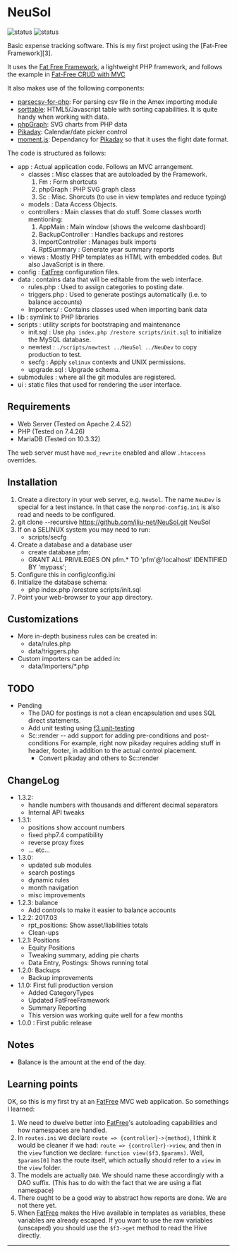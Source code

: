 # NeuSol

![status](https://github.com/iliu-net/NeuSol/actions/workflows/static-checks.yaml/badge.svg)
![status](https://github.com/iliu-net/NeuSol/actions/workflows/release.yaml/badge.svg)

Basic expense tracking software.  This is my first project using the [Fat-Free Framework][3].

It uses the [Fat Free Framework][f3], a lightweight PHP framework, and follows the example in [Fat-Free CRUD with MVC][f3crud]

It also makes use of the following components:

- [parsecsv-for-php][parsecsv]: For parsing csv file in the Amex importing module
- [sorttable][sorttable]: HTML5/Javascript table with sorting capabilities.  It is quite handy
  when working with data.
- [phpGraph][phpgraph]: SVG charts from PHP data
- [Pikaday][pikaday]: Calendar/date picker control
- [moment.js][moment]: Dependancy for [Pikaday][pikaday] so that it uses the fight date format.

The code is structured as follows:

- app : Actual application code.  Follows an MVC arrangement.
  - classes : Misc classes that are autoloaded by the Framework.
    1. Fm : Form shortcuts
    2. phpGraph : PHP SVG graph class
    3. Sc : Misc. Shorcuts (to use in view templates and reduce typing)
  - models : Data Access Objects.
  - controllers : Main classes that do stuff.  Some classes worth mentioning:
    1. AppMain : Main window (shows the welcome dashboard)
    2. BackupController : Handles backups and restores
    3. ImportController : Manages bulk imports
    4. RptSummary : Generate year summary reports
  - views : Mostly PHP templates as HTML with embedded <?= PHP ?> codes.  But also JavaScript is
    in there.
- config : [FatFree][f3] configuration files.
- data : contains data that will be editable from the web interface.
  - rules.php : Used to assign categories to posting date.
  - triggers.php : Used to generate postings automatically (i.e. to balance accounts)
  - Importers/ : Contains classes used when importing bank data
- lib : symlink to PHP libraries
- scripts : utility scripts for bootstraping and maintenance
  - init.sql : Use `php index.php /restore scripts/init.sql` to initialize the MySQL database.
  - newtest : `./scripts/newtest ../NeuSol ../NeuDev` to copy production to test.
  - secfg : Apply `selinux` contexts and UNIX permissions.
  - upgrade.sql : Upgrade schema.
- submodules : where all the git modules are registered.
- ui : static files that used for rendering the user interface.

## Requirements

- Web Server (Tested on Apache 2.4.52)
- PHP (Tested on 7.4.26)
- MariaDB (Tested on 10.3.32)

The web server must have `mod_rewrite` enabled and allow `.htaccess` overrides.

## Installation

1. Create a directory in your web server, e.g. `NeuSol`.
   The name `NeuDev` is special for a test instance.  In that case the
   `nonprod-config.ini` is also read and needs to be configured.
2. git clone --recursive https://github.com/iliu-net/NeuSol.git NeuSol
3. If on a SELINUX system you may need to run:
   - scripts/secfg
4. Create a database and a database user
   - create database pfm;
   - GRANT ALL PRIVILEGES ON pfm.* TO 'pfm'@'localhost' IDENTIFIED BY 'mypass';
5. Configure this in config/config.ini
6. Initialize the database schema:
   - php index.php /orestore scripts/init.sql
7. Point your web-browser to your app directory.

## Customizations

- More in-depth business rules can be created in:
  - data/rules.php
  - data/triggers.php
- Custom importers can be added in:
  - data/Importers/*.php


## TODO

- Pending
  - The DAO for postings is not a clean encapsulation and uses SQL direct statements.
  - Add unit testing using [f3 unit-testing][f3testing]
  - Sc::render -- add support for adding pre-conditions and post-conditions
    For example, right now pikaday requires adding stuff in header, footer, in addition
    to the actual control placement.
    - Convert pikaday and others to Sc::render

## ChangeLog

- 1.3.2:
  - handle numbers with thousands and different decimal separators
  - Internal API tweaks
- 1.3.1:
  - positions show account numbers
  - fixed php7.4 compatibility
  - reverse proxy fixes
  - ... etc...
- 1.3.0:
  - updated sub modules
  - search postings
  - dynamic rules
  - month navigation
  - misc improvements
- 1.2.3: balance
  - Add controls to make it easier to balance accounts
- 1.2.2: 2017.03
  - rpt_positions: Show asset/liabilities totals
  - Clean-ups
- 1.2.1: Positions
  - Equity Positions
  - Tweaking summary, adding pie charts
  - Data Entry, Postings: Shows running total
- 1.2.0: Backups
  - Backup improvements
- 1.1.0: First full production version
  - Added CategoryTypes
  - Updated FatFreeFramework
  - Summary Reporting
  - This version was working quite well for a few months
- 1.0.0 : First public release

## Notes

- Balance is the amount at the end of the day.

## Learning points

OK, so this is my first try at an [FatFree][f3] MVC web application.  So somethings I learned:

1. We need to dwelve better into [FatFree][f3]'s autoloading capabilities and how namespaces
   are handled.
2. In `routes.ini` we declare `route => {controller}->{method}`, I think it would be cleaner
   if we had: `route => {controller}->view`, and then in the `view` function we declare:
   `function view($f3,$params)`.  Well, `$params[0]` has the route itself, which actually should
   refer to a `view` in the `view` folder.
3. The models are actually `DAO`.  We should name these accordingly with a DAO suffix.
   (This has to do with the fact that we are using a flat namespace)
4. There ought to be a good way to abstract how reports are done.  We are not there yet.
5. When [FatFree][f3] makes the Hive available in templates as variables, these variables are
   already escaped.  If you want to use the raw variables (unscaped) you should use the `$f3->get`
   method to read the Hive directly.

* * *

   [f3]: http://fatfreeframework.com/home
   [f3testing]: http://fatfreeframework.com/unit-testing
   [f3crud]: https://foysalmamun.wordpress.com/2013/03/27/fat-free-crud-with-mvc-tutorial/
   [moment]: https://github.com/moment/moment
   [parsecsv]: https://github.com/parsecsv/parsecsv-for-php
   [phpgraph]: https://github.com/jerrywham/phpGraph
   [pikaday]: https://github.com/dbushell/Pikaday
   [sorttable]: https://github.com/stuartlangridge/sorttable
